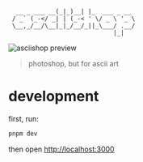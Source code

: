 ```
  __ _ ___ __(_|_)__| |_  ___ _ __
 / _` (_-</ _| | (_-< ' \/ _ \ '_ \
 \__,_/__/\__|_|_/__/_||_\___/ .__/
                             |_|
```

![asciishop preview](https://i.imgur.com/DI67Goe.png)

> photoshop, but for ascii art

# development

first, run:

```bash
pnpm dev
```

then open [http://localhost:3000](http://localhost:3000)
